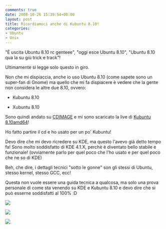 ```yaml
---
comments: true
date: 2008-10-26 15:39:54+00:00
layout: post
title: Ricordiamoci anche di Kubuntu 8.10!
categories:
- Ubuntu
- Unix
---
```


"È uscita Ubuntu 8.10 rc genteee", "oggi esce Ubuntu 8.10", "Ubuntu 8.10 qua la su giù trick e track"!

Ultimamente si legge solo questo in giro.

Non che mi dispiaccia, anche io uso Ubuntu 8.10 (come sapete sono un super-fan di Gnome) ma quello che mi fa dispiacere è vedere che la gente non considera le altre due 8.10, ovvero:



	
  * Kubuntu 8.10

	
  * Xubuntu 8.10


Sono quindi andato su [CDIMAGE](www.cdimage.ubuntu.com) e mi sono scaricato la live di [Kubuntu 8.10amd64](http://cdimage.ubuntu.com/kubuntu/daily-live/current/)!

Ho fatto partire il cd e ho usato per un po' Kubuntu!

Devo dire che mi devo ricredere su KDE, ma questo l'avevo già detto tempo fa! Sono molto soddisfatto di KDE 4.1.X, perchè è diventato bello stabile e funzionale! (ovviamente parlo per quel poco che l'ho usato e per quel poco che ne so di KDE)

Beh, che dire, i dettagli tecnici "sotto le gonne" son gli stessi di Ubuntu, stesso kernel, stesso GCC, ecc!

Questa non vuole essere una guida tecnica a qualcosa, ma solo una prova personale di come sta venendo su KDE e Kubuntu 8.10 e devo dire che si può esserne soddisfatti al 100% :D

[![](http://www.allfreeportal.com/imghost/thumbs/367306schermata2.png)](http://www.allfreeportal.com/imghost/viewer.php?id=367306schermata2.png)

[![](http://www.allfreeportal.com/imghost/thumbs/828776schermata.png)](http://www.allfreeportal.com/imghost/viewer.php?id=828776schermata.png)

[![](http://www.allfreeportal.com/imghost/thumbs/334224sche.png)](http://www.allfreeportal.com/imghost/viewer.php?id=334224sche.png)

